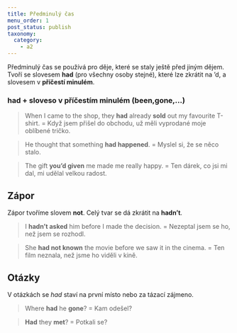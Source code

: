 ```yaml
---
title: Předminulý čas
menu_order: 1
post_status: publish
taxonomy:
  category:
    - a2
---
```


Předminulý čas se používá pro děje, které se staly ještě před jiným dějem. Tvoří se slovesem **had** (pro všechny osoby stejné), které lze zkrátit na ’d, a slovesem v **příčestí minulém**.

### had + sloveso v příčestím minulém (been,gone,...)

> When I came to the shop, they **had** already **sold** out my favourite T-shirt. = Když jsem přišel do obchodu, už měli vyprodané moje oblíbené tričko.

> He thought that something **had happened**. = Myslel si, že se něco stalo.

> The gift **you’d given** me made me really happy. = Ten dárek, co jsi mi dal, mi udělal velkou radost.

## Zápor

Zápor tvoříme slovem **not**. Celý tvar se dá zkrátit na **hadn’t**.

> I **hadn’t asked** him before I made the decision. = Nezeptal jsem se ho, než jsem se rozhodl.

> She **had not known** the movie before we saw it in the cinema. = Ten film neznala, než jsme ho viděli v kině.

## Otázky

V otázkách se _had_ staví na první místo nebo za tázací zájmeno.

> Where **had** he **gone**? = Kam odešel?

> **Had** they **met**? = Potkali se?
